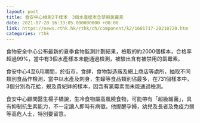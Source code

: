 ```yaml
---
layout: post
title: 食安中心檢測2千樣本　3個水產樣本含禁用氯霉素
date: 2021-07-20 16:33:05.000000000 +08:00
link: https://news.rthk.hk/rthk/ch/component/k2/1601717-20210720.htm
categories: rthk
---
```


食物安全中心公布最新的夏季食物監測計劃結果，檢取的約2000個樣本，合格率超過99%，當中有3個水產樣本未能通過檢測，被驗出含有被禁用的氯霉素。 

食安中心4至6月期間，於街市，食肆，食物製造廠及網上商店等處所，抽取不同類別食品作檢測，當中以水產及刺身，生蠔等食品類別佔最多，在731個樣本中，3個分別為花蛤，蜆及貴妃妦的樣本，因含有氯霉素而未能通過檢測。 

食安中心顧問醫生楊子橋說，生冷食物屬高風險食物，可能帶有「超級細菌」，具有抑制抗生素能力，不一定讓人即時有病徵。他提醒孕婦，幼兒及長者及免疫力弱等高危人士，特別要留意。
